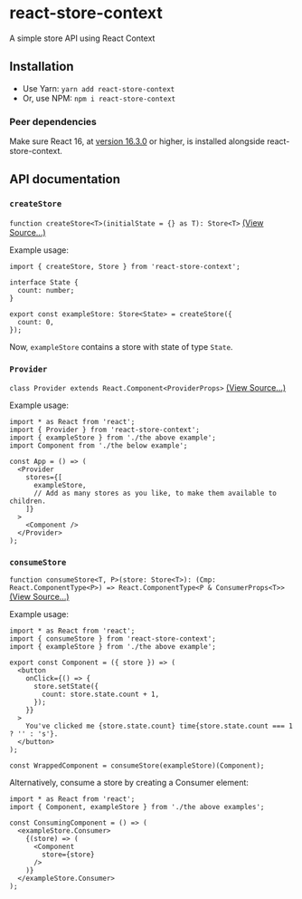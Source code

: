 # react-store-context
A simple store API using React Context

## Installation

- Use Yarn: `yarn add react-store-context`
- Or, use NPM: `npm i react-store-context`

### Peer dependencies

Make sure React 16, at [version 16.3.0](https://reactjs.org/blog/2018/03/29/react-v-16-3.html) or higher, is installed alongside react-store-context.

## API documentation

### `createStore`

`function createStore<T>(initialState = {} as T): Store<T>` [(View Source...)](https://github.com/alexyuly/react-store-context/blob/master/src/index.tsx#L21)

Example usage:

```
import { createStore, Store } from 'react-store-context';

interface State {
  count: number;
}

export const exampleStore: Store<State> = createStore({
  count: 0,
});
```

Now, `exampleStore` contains a store with state of type `State`.

### `Provider`

`class Provider extends React.Component<ProviderProps>` [(View Source...)](https://github.com/alexyuly/react-store-context/blob/master/src/index.tsx#L51)

Example usage:

```
import * as React from 'react';
import { Provider } from 'react-store-context';
import { exampleStore } from './the above example';
import Component from './the below example';

const App = () => (
  <Provider
    stores={[
      exampleStore,
      // Add as many stores as you like, to make them available to children.
    ]}
  >
    <Component />
  </Provider>
);
```

### `consumeStore`

`function consumeStore<T, P>(store: Store<T>): (Cmp: React.ComponentType<P>) => React.ComponentType<P & ConsumerProps<T>>` [(View Source...)](https://github.com/alexyuly/react-store-context/blob/master/src/index.tsx#L73)

Example usage:

```
import * as React from 'react';
import { consumeStore } from 'react-store-context';
import { exampleStore } from './the above example';

export const Component = ({ store }) => (
  <button
    onClick={() => {
      store.setState({
        count: store.state.count + 1,
      });
    }}
  >
    You've clicked me {store.state.count} time{store.state.count === 1 ? '' : 's'}.
  </button>
);

const WrappedComponent = consumeStore(exampleStore)(Component);
```

Alternatively, consume a store by creating a Consumer element:

```
import * as React from 'react';
import { Component, exampleStore } from './the above examples';

const ConsumingComponent = () => (
  <exampleStore.Consumer>
    {(store) => (
      <Component
        store={store}
      />
    )}
  </exampleStore.Consumer>
);
```
